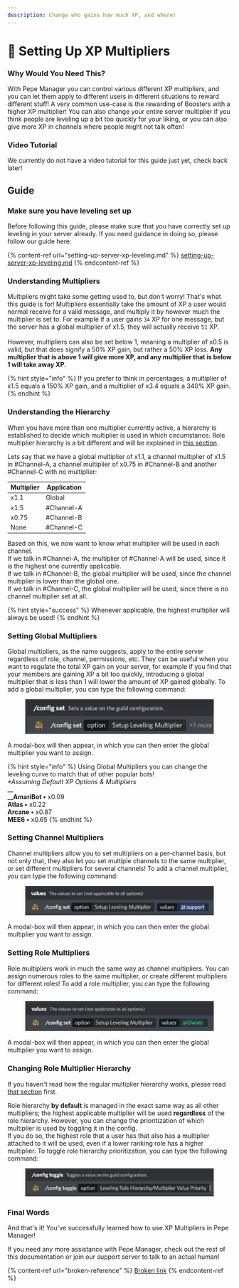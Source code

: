 ```yaml
---
description: Change who gains how much XP, and where!
---
```


# 🚀 Setting Up XP Multipliers

### Why Would You Need This?

With Pepe Manager you can control various different XP multipliers, and you can let them apply to different users in different situations to reward different stuff! A very common use-case is the rewarding of Boosters with a higher XP multiplier! You can also change your entire server multiplier if you think people are leveling up a bit too quickly for your liking, or you can also give more XP in channels where people might not talk often!

### Video Tutorial

We currently do not have a video tutorial for this guide just yet, check back later!

## Guide

### Make sure you have leveling set up

Before following this guide, please make sure that you have correctly set up leveling in your server already. If you need guidance in doing so, please follow our guide here:

{% content-ref url="setting-up-server-xp-leveling.md" %}
[setting-up-server-xp-leveling.md](setting-up-server-xp-leveling.md)
{% endcontent-ref %}

### Understanding Multipliers

Multipliers might take some getting used to, but don't worry! That's what this guide is for! Multipliers essentially take the amount of XP a user would normal receive for a valid message, and multiply it by however much the multiplier is set to. For example if a user gains `34` XP for one message, but the server has a global multiplier of x1.5, they will actually receive `51` XP.  \
\
However, multipliers can also be set below 1, meaning a multiplier of x0.5 is valid, but that does signify a 50% XP gain, but rather a 50% XP loss. **Any multiplier that is above 1 will give more XP, and any multiplier that is below 1 will take away XP.**

{% hint style="info" %}
If you prefer to think in percentages; a multiplier of x1.5 equals a 150% XP gain, and a multiplier of x3.4 equals a 340% XP gain.
{% endhint %}

### Understanding the Hierarchy

When you have more than one multiplier currently active, a hierarchy is established to decide which multiplier is used in which circumstance. Role multiplier hierarchy is a bit different and will be explained in [this section](https://docs.pepemanager.com/guides/setting-up-xp-multipliers#changing-role-multiplier-hierarchy).

Lets say that we have a global multiplier of x1.1, a channel multiplier of x1.5 in #Channel-A, a channel multiplier of x0.75 in #Channel-B and another #Channel-C with no multiplier:

| Multiplier | Application |
| ---------- | ----------- |
| x1.1       | Global      |
| x1.5       | #Channel-A  |
| x0.75      | #Channel-B  |
| None       | #Channel-C  |

Based on this, we now want to know what multiplier will be used in each channel.\
If we talk in #Channel-A, the multiplier of #Channel-A will be used, since it is the highest one currently applicable.\
If we talk in #Channel-B, the global multiplier will be used, since the channel multiplier is lower than the global one.\
If we talk in #Channel-C, the global multiplier will be used, since there is no channel multiplier set at all.

{% hint style="success" %}
Whenever applicable, the highest multiplier will always be used!
{% endhint %}

### Setting Global Multipliers

Global multipliers, as the name suggests, apply to the entire server regardless of role, channel, permissions, etc. They can be useful when you want to regulate the total XP gain on your server, for example if you find that your members are gaining XP a bit too quickly, introducing a global multiplier that is less than 1 will lower the amount of XP gained globally. To add a global multiplier, you can type the following command:

<figure><img src="../.gitbook/assets/image (24).png" alt=""><figcaption></figcaption></figure>

A modal-box will then appear, in which you can then enter the global multiplier you want to assign.

{% hint style="info" %}
Using Global Multipliers you can change the leveling curve to match that of other popular bots!\
&#x20;_\*Assuming Default XP Options & Multipliers_\
__\
__**AmariBot •** x0.09\
**Atlas •** x0.22\
**Arcane •** x0.87\
**MEE6 •** x0.65&#x20;
{% endhint %}

### Setting Channel Multipliers

Channel multipliers allow you to set multipliers on a per-channel basis, but not only that, they also let you set multiple channels to the same multiplier, or set different multipliers for several channels! To add a channel multiplier, you can type the following command:

<figure><img src="../.gitbook/assets/image (12).png" alt=""><figcaption></figcaption></figure>

A modal-box will then appear, in which you can then enter the global multiplier you want to assign.

### **Setting Role Multipliers**

Role multipliers work in much the same way as channel multipliers. You can assign numerous roles to the same multiplier, or create different multipliers for different roles! To add a role multiplier, you can type the following command:

<figure><img src="../.gitbook/assets/image (18).png" alt=""><figcaption></figcaption></figure>

A modal-box will then appear, in which you can then enter the global multiplier you want to assign.

### Changing Role Multiplier Hierarchy

If you haven't read how the regular multiplier hierarchy works, please read [that section](https://docs.pepemanager.com/guides/setting-up-xp-multipliers#understanding-the-hierarchy) first.

Role hierarchy **by default** is managed in the exact same way as all other multipliers; the highest applicable multiplier will be used **regardless** of the role hierarchy. However, you can change the prioritization of which multiplier is used by toggling it in the config. \
If you do so, the highest role that a user has that also has a multiplier attached to it will be used, even if a lower ranking role has a higher multiplier. To toggle role hierarchy prioritization, you can type the following command:

<figure><img src="../.gitbook/assets/image (21).png" alt=""><figcaption></figcaption></figure>

### Final Words <a href="#final-words" id="final-words"></a>

And that's it! You've successfully learned how to use XP Multipliers in Pepe Manager!

If you need any more assistance with Pepe Manager, check out the rest of this documentation or join our support server to talk to an actual human!

{% content-ref url="broken-reference" %}
[Broken link](broken-reference)
{% endcontent-ref %}
